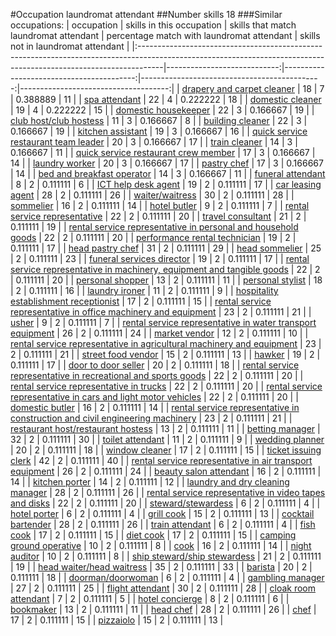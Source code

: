 #Occupation laundromat attendant
##Number skills 18
###Similar occupations:
| occupation                                                                                                                                                        |   skills in this occupation |   skills that match laundromat attendant |   percentage match with laundromat attendant |   skills not in laundromat attendant |
|:------------------------------------------------------------------------------------------------------------------------------------------------------------------|----------------------------:|-----------------------------------------:|---------------------------------------------:|-------------------------------------:|
| [drapery and carpet cleaner](drapery_and_carpet_cleaner.md)                                                                                                       |                          18 |                                        7 |                                     0.388889 |                                   11 |
| [spa attendant](spa_attendant.md)                                                                                                                                 |                          22 |                                        4 |                                     0.222222 |                                   18 |
| [domestic cleaner](domestic_cleaner.md)                                                                                                                           |                          19 |                                        4 |                                     0.222222 |                                   15 |
| [domestic housekeeper](domestic_housekeeper.md)                                                                                                                   |                          22 |                                        3 |                                     0.166667 |                                   19 |
| [club host/club hostess](club_host-club_hostess.md)                                                                                                               |                          11 |                                        3 |                                     0.166667 |                                    8 |
| [building cleaner](building_cleaner.md)                                                                                                                           |                          22 |                                        3 |                                     0.166667 |                                   19 |
| [kitchen assistant](kitchen_assistant.md)                                                                                                                         |                          19 |                                        3 |                                     0.166667 |                                   16 |
| [quick service restaurant team leader](quick_service_restaurant_team_leader.md)                                                                                   |                          20 |                                        3 |                                     0.166667 |                                   17 |
| [train cleaner](train_cleaner.md)                                                                                                                                 |                          14 |                                        3 |                                     0.166667 |                                   11 |
| [quick service restaurant crew member](quick_service_restaurant_crew_member.md)                                                                                   |                          17 |                                        3 |                                     0.166667 |                                   14 |
| [laundry worker](laundry_worker.md)                                                                                                                               |                          20 |                                        3 |                                     0.166667 |                                   17 |
| [pastry chef](pastry_chef.md)                                                                                                                                     |                          17 |                                        3 |                                     0.166667 |                                   14 |
| [bed and breakfast operator](bed_and_breakfast_operator.md)                                                                                                       |                          14 |                                        3 |                                     0.166667 |                                   11 |
| [funeral attendant](funeral_attendant.md)                                                                                                                         |                           8 |                                        2 |                                     0.111111 |                                    6 |
| [ICT help desk agent](ICT_help_desk_agent.md)                                                                                                                     |                          19 |                                        2 |                                     0.111111 |                                   17 |
| [car leasing agent](car_leasing_agent.md)                                                                                                                         |                          28 |                                        2 |                                     0.111111 |                                   26 |
| [waiter/waitress](waiter-waitress.md)                                                                                                                             |                          30 |                                        2 |                                     0.111111 |                                   28 |
| [sommelier](sommelier.md)                                                                                                                                         |                          16 |                                        2 |                                     0.111111 |                                   14 |
| [hotel butler](hotel_butler.md)                                                                                                                                   |                           9 |                                        2 |                                     0.111111 |                                    7 |
| [rental service representative](rental_service_representative.md)                                                                                                 |                          22 |                                        2 |                                     0.111111 |                                   20 |
| [travel consultant](travel_consultant.md)                                                                                                                         |                          21 |                                        2 |                                     0.111111 |                                   19 |
| [rental service representative in personal and household goods](rental_service_representative_in_personal_and_household_goods.md)                                 |                          22 |                                        2 |                                     0.111111 |                                   20 |
| [performance rental technician](performance_rental_technician.md)                                                                                                 |                          19 |                                        2 |                                     0.111111 |                                   17 |
| [head pastry chef](head_pastry_chef.md)                                                                                                                           |                          31 |                                        2 |                                     0.111111 |                                   29 |
| [head sommelier](head_sommelier.md)                                                                                                                               |                          25 |                                        2 |                                     0.111111 |                                   23 |
| [funeral services director](funeral_services_director.md)                                                                                                         |                          19 |                                        2 |                                     0.111111 |                                   17 |
| [rental service representative in machinery, equipment and tangible goods](rental_service_representative_in_machinery,_equipment_and_tangible_goods.md)           |                          22 |                                        2 |                                     0.111111 |                                   20 |
| [personal shopper](personal_shopper.md)                                                                                                                           |                          13 |                                        2 |                                     0.111111 |                                   11 |
| [personal stylist](personal_stylist.md)                                                                                                                           |                          18 |                                        2 |                                     0.111111 |                                   16 |
| [laundry ironer](laundry_ironer.md)                                                                                                                               |                          11 |                                        2 |                                     0.111111 |                                    9 |
| [hospitality establishment receptionist](hospitality_establishment_receptionist.md)                                                                               |                          17 |                                        2 |                                     0.111111 |                                   15 |
| [rental service representative in office machinery and equipment](rental_service_representative_in_office_machinery_and_equipment.md)                             |                          23 |                                        2 |                                     0.111111 |                                   21 |
| [usher](usher.md)                                                                                                                                                 |                           9 |                                        2 |                                     0.111111 |                                    7 |
| [rental service representative in water transport equipment](rental_service_representative_in_water_transport_equipment.md)                                       |                          26 |                                        2 |                                     0.111111 |                                   24 |
| [market vendor](market_vendor.md)                                                                                                                                 |                          12 |                                        2 |                                     0.111111 |                                   10 |
| [rental service representative in agricultural machinery and equipment](rental_service_representative_in_agricultural_machinery_and_equipment.md)                 |                          23 |                                        2 |                                     0.111111 |                                   21 |
| [street food vendor](street_food_vendor.md)                                                                                                                       |                          15 |                                        2 |                                     0.111111 |                                   13 |
| [hawker](hawker.md)                                                                                                                                               |                          19 |                                        2 |                                     0.111111 |                                   17 |
| [door to door seller](door_to_door_seller.md)                                                                                                                     |                          20 |                                        2 |                                     0.111111 |                                   18 |
| [rental service representative in recreational and sports goods](rental_service_representative_in_recreational_and_sports_goods.md)                               |                          22 |                                        2 |                                     0.111111 |                                   20 |
| [rental service representative in trucks](rental_service_representative_in_trucks.md)                                                                             |                          22 |                                        2 |                                     0.111111 |                                   20 |
| [rental service representative in cars and light motor vehicles](rental_service_representative_in_cars_and_light_motor_vehicles.md)                               |                          22 |                                        2 |                                     0.111111 |                                   20 |
| [domestic butler](domestic_butler.md)                                                                                                                             |                          16 |                                        2 |                                     0.111111 |                                   14 |
| [rental service representative in construction and civil engineering machinery](rental_service_representative_in_construction_and_civil_engineering_machinery.md) |                          23 |                                        2 |                                     0.111111 |                                   21 |
| [restaurant host/restaurant hostess](restaurant_host-restaurant_hostess.md)                                                                                       |                          13 |                                        2 |                                     0.111111 |                                   11 |
| [betting manager](betting_manager.md)                                                                                                                             |                          32 |                                        2 |                                     0.111111 |                                   30 |
| [toilet attendant](toilet_attendant.md)                                                                                                                           |                          11 |                                        2 |                                     0.111111 |                                    9 |
| [wedding planner](wedding_planner.md)                                                                                                                             |                          20 |                                        2 |                                     0.111111 |                                   18 |
| [window cleaner](window_cleaner.md)                                                                                                                               |                          17 |                                        2 |                                     0.111111 |                                   15 |
| [ticket issuing clerk](ticket_issuing_clerk.md)                                                                                                                   |                          42 |                                        2 |                                     0.111111 |                                   40 |
| [rental service representative in air transport equipment](rental_service_representative_in_air_transport_equipment.md)                                           |                          26 |                                        2 |                                     0.111111 |                                   24 |
| [beauty salon attendant](beauty_salon_attendant.md)                                                                                                               |                          16 |                                        2 |                                     0.111111 |                                   14 |
| [kitchen porter](kitchen_porter.md)                                                                                                                               |                          14 |                                        2 |                                     0.111111 |                                   12 |
| [laundry and dry cleaning manager](laundry_and_dry_cleaning_manager.md)                                                                                           |                          28 |                                        2 |                                     0.111111 |                                   26 |
| [rental service representative in video tapes and disks](rental_service_representative_in_video_tapes_and_disks.md)                                               |                          22 |                                        2 |                                     0.111111 |                                   20 |
| [steward/stewardess](steward-stewardess.md)                                                                                                                       |                           6 |                                        2 |                                     0.111111 |                                    4 |
| [hotel porter](hotel_porter.md)                                                                                                                                   |                           6 |                                        2 |                                     0.111111 |                                    4 |
| [grill cook](grill_cook.md)                                                                                                                                       |                          15 |                                        2 |                                     0.111111 |                                   13 |
| [cocktail bartender](cocktail_bartender.md)                                                                                                                       |                          28 |                                        2 |                                     0.111111 |                                   26 |
| [train attendant](train_attendant.md)                                                                                                                             |                           6 |                                        2 |                                     0.111111 |                                    4 |
| [fish cook](fish_cook.md)                                                                                                                                         |                          17 |                                        2 |                                     0.111111 |                                   15 |
| [diet cook](diet_cook.md)                                                                                                                                         |                          17 |                                        2 |                                     0.111111 |                                   15 |
| [camping ground operative](camping_ground_operative.md)                                                                                                           |                          10 |                                        2 |                                     0.111111 |                                    8 |
| [cook](cook.md)                                                                                                                                                   |                          16 |                                        2 |                                     0.111111 |                                   14 |
| [night auditor](night_auditor.md)                                                                                                                                 |                          10 |                                        2 |                                     0.111111 |                                    8 |
| [ship steward/ship stewardess](ship_steward-ship_stewardess.md)                                                                                                   |                          21 |                                        2 |                                     0.111111 |                                   19 |
| [head waiter/head waitress](head_waiter-head_waitress.md)                                                                                                         |                          35 |                                        2 |                                     0.111111 |                                   33 |
| [barista](barista.md)                                                                                                                                             |                          20 |                                        2 |                                     0.111111 |                                   18 |
| [doorman/doorwoman](doorman-doorwoman.md)                                                                                                                         |                           6 |                                        2 |                                     0.111111 |                                    4 |
| [gambling manager](gambling_manager.md)                                                                                                                           |                          27 |                                        2 |                                     0.111111 |                                   25 |
| [flight attendant](flight_attendant.md)                                                                                                                           |                          30 |                                        2 |                                     0.111111 |                                   28 |
| [cloak room attendant](cloak_room_attendant.md)                                                                                                                   |                           7 |                                        2 |                                     0.111111 |                                    5 |
| [hotel concierge](hotel_concierge.md)                                                                                                                             |                           8 |                                        2 |                                     0.111111 |                                    6 |
| [bookmaker](bookmaker.md)                                                                                                                                         |                          13 |                                        2 |                                     0.111111 |                                   11 |
| [head chef](head_chef.md)                                                                                                                                         |                          28 |                                        2 |                                     0.111111 |                                   26 |
| [chef](chef.md)                                                                                                                                                   |                          17 |                                        2 |                                     0.111111 |                                   15 |
| [pizzaiolo](pizzaiolo.md)                                                                                                                                         |                          15 |                                        2 |                                     0.111111 |                                   13 |
